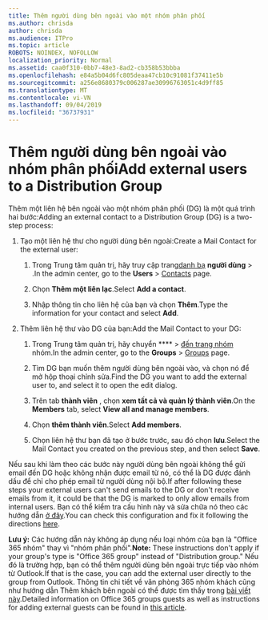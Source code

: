 ```yaml
---
title: Thêm người dùng bên ngoài vào một nhóm phân phối
ms.author: chrisda
author: chrisda
ms.audience: ITPro
ms.topic: article
ROBOTS: NOINDEX, NOFOLLOW
localization_priority: Normal
ms.assetid: caa0f310-0bb7-48e3-8ad2-cb358b53bbba
ms.openlocfilehash: e84a5b04d6fc805deaa47cb10c91081f37411e5b
ms.sourcegitcommit: a256e8680379c006287ae30996763051c4d9ff85
ms.translationtype: MT
ms.contentlocale: vi-VN
ms.lasthandoff: 09/04/2019
ms.locfileid: "36737931"
---
```

# <a name="add-external-users-to-a-distribution-group"></a><span data-ttu-id="31ae2-102">Thêm người dùng bên ngoài vào nhóm phân phối</span><span class="sxs-lookup"><span data-stu-id="31ae2-102">Add external users to a Distribution Group</span></span>

<span data-ttu-id="31ae2-103">Thêm một liên hệ bên ngoài vào một nhóm phân phối (DG) là một quá trình hai bước:</span><span class="sxs-lookup"><span data-stu-id="31ae2-103">Adding an external contact to a Distribution Group (DG) is a two-step process:</span></span>
  
1. <span data-ttu-id="31ae2-104">Tạo một liên hệ thư cho người dùng bên ngoài:</span><span class="sxs-lookup"><span data-stu-id="31ae2-104">Create a Mail Contact for the external user:</span></span>
    
    1. <span data-ttu-id="31ae2-105">Trong Trung tâm quản trị, hãy truy cập trang[danh bạ](https://admin.microsoft.com/adminportal/home#/Contact) **người dùng** > .</span><span class="sxs-lookup"><span data-stu-id="31ae2-105">In the admin center, go to the **Users** > [Contacts](https://admin.microsoft.com/adminportal/home#/Contact) page.</span></span> 
    
    2. <span data-ttu-id="31ae2-106">Chọn **Thêm một liên lạc**.</span><span class="sxs-lookup"><span data-stu-id="31ae2-106">Select **Add a contact**.</span></span>
    
    3. <span data-ttu-id="31ae2-107">Nhập thông tin cho liên hệ của bạn và chọn **Thêm**.</span><span class="sxs-lookup"><span data-stu-id="31ae2-107">Type the information for your contact and select **Add**.</span></span>
    
2. <span data-ttu-id="31ae2-108">Thêm liên hệ thư vào DG của bạn:</span><span class="sxs-lookup"><span data-stu-id="31ae2-108">Add the Mail Contact to your DG:</span></span>
    
    1. <span data-ttu-id="31ae2-109">Trong Trung tâm quản trị, hãy chuyển \*\*\*\* > [đến trang nhóm](https://admin.microsoft.com/adminportal/home#/groups) nhóm.</span><span class="sxs-lookup"><span data-stu-id="31ae2-109">In the admin center, go to the **Groups** > [Groups](https://admin.microsoft.com/adminportal/home#/groups) page.</span></span> 
    
    2. <span data-ttu-id="31ae2-110">Tìm DG bạn muốn thêm người dùng bên ngoài vào, và chọn nó để mở hộp thoại chỉnh sửa.</span><span class="sxs-lookup"><span data-stu-id="31ae2-110">Find the DG you want to add the external user to, and select it to open the edit dialog.</span></span>
    
    3. <span data-ttu-id="31ae2-111">Trên tab **thành viên** , chọn **xem tất cả và quản lý thành viên**.</span><span class="sxs-lookup"><span data-stu-id="31ae2-111">On the **Members** tab, select **View all and manage members**.</span></span> 
    
    4. <span data-ttu-id="31ae2-112">Chọn **thêm thành viên**.</span><span class="sxs-lookup"><span data-stu-id="31ae2-112">Select **Add members**.</span></span>
    
    5. <span data-ttu-id="31ae2-113">Chọn liên hệ thư bạn đã tạo ở bước trước, sau đó chọn **lưu**.</span><span class="sxs-lookup"><span data-stu-id="31ae2-113">Select the Mail Contact you created on the previous step, and then select **Save**.</span></span>
    
<span data-ttu-id="31ae2-114">Nếu sau khi làm theo các bước này người dùng bên ngoài không thể gửi email đến DG hoặc không nhận được email từ nó, có thể là DG được đánh dấu để chỉ cho phép email từ người dùng nội bộ.</span><span class="sxs-lookup"><span data-stu-id="31ae2-114">If after following these steps your external users can't send emails to the DG or don't receive emails from it, it could be that the DG is marked to only allow emails from internal users.</span></span> <span data-ttu-id="31ae2-115">Bạn có thể kiểm tra cấu hình này và sửa chữa nó theo các hướng dẫn [ở đây](https://docs.microsoft.com/exchange/mail-flow-best-practices/non-delivery-reports-in-exchange-online/fix-error-code-5-7-133-in-exchange-online).</span><span class="sxs-lookup"><span data-stu-id="31ae2-115">You can check this configuration and fix it following the directions [here](https://docs.microsoft.com/exchange/mail-flow-best-practices/non-delivery-reports-in-exchange-online/fix-error-code-5-7-133-in-exchange-online).</span></span>
  
 <span data-ttu-id="31ae2-116">**Lưu ý:** Các hướng dẫn này không áp dụng nếu loại nhóm của bạn là "Office 365 nhóm" thay vì "nhóm phân phối".</span><span class="sxs-lookup"><span data-stu-id="31ae2-116">**Note:** These instructions don't apply if your group's type is "Office 365 group" instead of "Distribution group."</span></span> <span data-ttu-id="31ae2-117">Nếu đó là trường hợp, bạn có thể thêm người dùng bên ngoài trực tiếp vào nhóm từ Outlook.</span><span class="sxs-lookup"><span data-stu-id="31ae2-117">If that is the case, you can add the external user directly to the group from Outlook.</span></span> <span data-ttu-id="31ae2-118">Thông tin chi tiết về văn phòng 365 nhóm khách cũng như hướng dẫn Thêm khách bên ngoài có thể được tìm thấy trong [bài viết này](https://support.office.com/article/Guest-access-in-Office-365-Groups-bfc7a840-868f-4fd6-a390-f347bf51aff6.aspx).</span><span class="sxs-lookup"><span data-stu-id="31ae2-118">Detailed information on Office 365 groups guests as well as instructions for adding external guests can be found in [this article](https://support.office.com/article/Guest-access-in-Office-365-Groups-bfc7a840-868f-4fd6-a390-f347bf51aff6.aspx).</span></span>
  